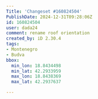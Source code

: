 ```yaml
---
Title: 'Changeset #160824504'
PublishDate: 2024-12-31T09:28:06Z
id: 160824504
user: dada24
comment: rename roof orientation
created_by: iD 2.30.4
tags:
- Montenegro
- Budva
bbox:
  min_lon: 18.8434498
  min_lat: 42.2933959
  max_lon: 18.8438369
  max_lat: 42.2937637

---
```

